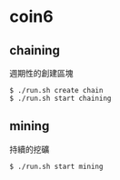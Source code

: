 # coin6

## chaining

週期性的創建區塊

```
$ ./run.sh create chain
$ ./run.sh start chaining
```

## mining

持續的挖礦

```
$ ./run.sh start mining
```

